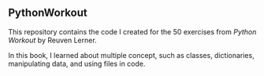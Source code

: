 ## PythonWorkout

This repository contains the code I created for the 50 exercises from _Python Workout_ by Reuven Lerner.

In this book, I learned about multiple concept, such as classes, dictionaries, manipulating data, and using files in code. 
